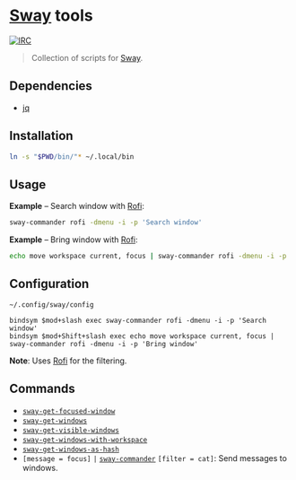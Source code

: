 # [Sway] tools

[![IRC](https://img.shields.io/badge/IRC-%23sway-blue)](https://webchat.freenode.net/#sway)

> Collection of scripts for [Sway].

## Dependencies

- [jq]

## Installation

``` sh
ln -s "$PWD/bin/"* ~/.local/bin
```

## Usage

**Example** – Search window with [Rofi]:

``` sh
sway-commander rofi -dmenu -i -p 'Search window'
```

**Example** – Bring window with [Rofi]:

``` sh
echo move workspace current, focus | sway-commander rofi -dmenu -i -p 'Bring window'
```

## Configuration

`~/.config/sway/config`

```
bindsym $mod+slash exec sway-commander rofi -dmenu -i -p 'Search window'
bindsym $mod+Shift+slash exec echo move workspace current, focus | sway-commander rofi -dmenu -i -p 'Bring window'
```

**Note**: Uses [Rofi] for the filtering.

## Commands

- [`sway-get-focused-window`](bin/sway-get-focused-window)
- [`sway-get-windows`](bin/sway-get-windows)
- [`sway-get-visible-windows`](bin/sway-get-visible-windows)
- [`sway-get-windows-with-workspace`](bin/sway-get-windows-with-workspace)
- [`sway-get-windows-as-hash`](bin/sway-get-windows-as-hash)
- `[message = focus]` `|` [`sway-commander`](bin/sway-commander) `[filter = cat]`: Send messages to windows.

[Sway]: https://swaywm.org
[jq]: https://stedolan.github.io/jq/
[Rofi]: https://github.com/davatorium/rofi
